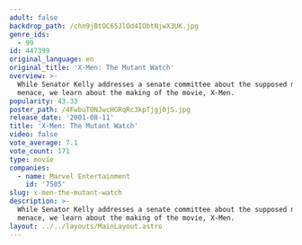 ```yaml
---
adult: false
backdrop_path: /chn9jBtOC65JlOd4IObtNjwX3UK.jpg
genre_ids:
  - 99
id: 447399
original_language: en
original_title: 'X-Men: The Mutant Watch'
overview: >-
  While Senator Kelly addresses a senate committee about the supposed mutant
  menace, we learn about the making of the movie, X-Men.
popularity: 43.33
poster_path: /4FwbuT0NJwcHGRqRc3kpTjgj0jS.jpg
release_date: '2001-08-11'
title: 'X-Men: The Mutant Watch'
video: false
vote_average: 7.1
vote_count: 171
type: movie
companies:
  - name: Marvel Entertainment
    id: '7505'
slug: x-men-the-mutant-watch
description: >-
  While Senator Kelly addresses a senate committee about the supposed mutant
  menace, we learn about the making of the movie, X-Men.
layout: ../../layouts/MainLayout.astro
---
```


